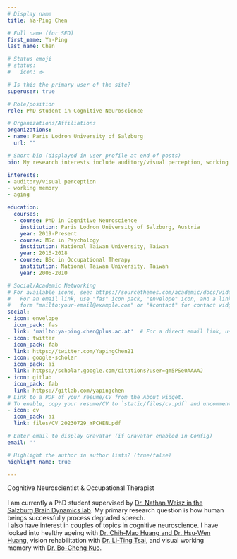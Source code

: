 ```yaml
---
# Display name
title: Ya-Ping Chen

# Full name (for SEO)
first_name: Ya-Ping
last_name: Chen

# Status emoji
# status:
#   icon: ☕️

# Is this the primary user of the site?
superuser: true

# Role/position
role: PhD student in Cognitive Neuroscience

# Organizations/Affiliations
organizations:
- name: Paris Lodron University of Salzburg
  url: ""

# Short bio (displayed in user profile at end of posts)
bio: My research interests include auditory/visual perception, working memory, and aging.

interests:
- auditory/visual perception
- working memory
- aging

education:
  courses:
  - course: PhD in Cognitive Neuroscience
    institution: Paris Lodron University of Salzburg, Austria
    year: 2019-Present
  - course: MSc in Psychology
    institution: National Taiwan University, Taiwan
    year: 2016-2018
  - course: BSc in Occupational Therapy
    institution: National Taiwan University, Taiwan
    year: 2006-2010

# Social/Academic Networking
# For available icons, see: https://sourcethemes.com/academic/docs/widgets/#icons
#   For an email link, use "fas" icon pack, "envelope" icon, and a link in the
#   form "mailto:your-email@example.com" or "#contact" for contact widget.
social:
- icon: envelope
  icon_pack: fas
  link: 'mailto:ya-ping.chen@plus.ac.at'  # For a direct email link, use "mailto:test@example.org".
- icon: twitter
  icon_pack: fab
  link: https://twitter.com/YapingChen21
- icon: google-scholar
  icon_pack: ai
  link: https://scholar.google.com/citations?user=gm5PSe0AAAAJ
- icon: gitlab
  icon_pack: fab
  link: https://gitlab.com/yapingchen
# Link to a PDF of your resume/CV from the About widget.
# To enable, copy your resume/CV to `static/files/cv.pdf` and uncomment the lines below.  
- icon: cv
  icon_pack: ai
  link: files/CV_20230729_YPCHEN.pdf

# Enter email to display Gravatar (if Gravatar enabled in Config)
email: ''

# Highlight the author in author lists? (true/false)
highlight_name: true

---
```

Cognitive Neuroscientist & Occupational Therapist
<br><br/>
I am currently a PhD student supervised by <a href="https://ccns.plus.ac.at/labs/auditory/members/">Dr. Nathan Weisz in the Salzburg Brain Dynamics lab</a>.
My primary research question is how human beings successfully process degraded speech.<br/>
I also have interest in couples of topics in cognitive neuroscience.
I have looked into healthy ageing with <a href="https://huangslab.weebly.com/">Dr. Chih-Mao Huang and Dr. Hsu-Wen Huang</a>, vision rehabilitation with <a href="https://www.mc.ntu.edu.tw/otntu/Vcard.action?q_type=A01&q_itemCode=1059">Dr. Li-Ting Tsai</a>, and visual working memory with <a href="https://scholar.google.com/citations?hl=en&user=28l8MF4AAAAJ">Dr. Bo-Cheng Kuo</a>.<br><br/>

